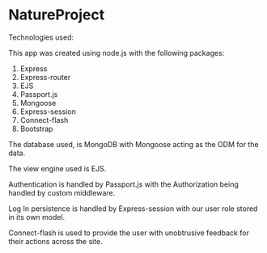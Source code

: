 # NatureProject

Technologies used:

This app was created using node.js with the following packages:

1. Express
2. Express-router
3. EJS
4. Passport.js
5. Mongoose
6. Express-session
7. Connect-flash
8. Bootstrap


The database used, is MongoDB with Mongoose acting as the ODM for the data.

The view engine used is EJS.

Authentication is handled by Passport.js with the Authorization being handled by custom middleware.

Log In persistence is handled by Express-session with our user role stored in its own model.

Connect-flash is used to provide the user with unobtrusive feedback for their actions across the site.


